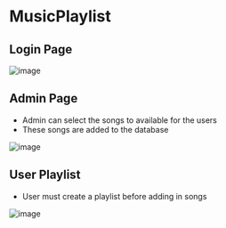 # MusicPlaylist
## Login Page

![image](https://user-images.githubusercontent.com/38359318/57167824-294ac500-6dcd-11e9-86de-1a34c25ec707.png)

## Admin Page
- Admin can select the songs to available for the users
- These songs are added to the database

![image](https://user-images.githubusercontent.com/38359318/57167889-6c0c9d00-6dcd-11e9-8796-81541939e52b.png)

## User Playlist
- User must create a playlist before adding in songs

![image](https://user-images.githubusercontent.com/38359318/57168011-ef2df300-6dcd-11e9-8139-9deff36eebb5.png)


